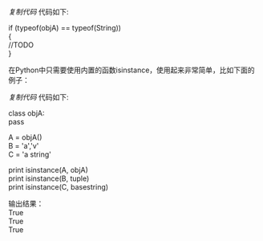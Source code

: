 _复制代码_ 代码如下:

  
if (typeof(objA) == typeof(String))  
{  
//TODO  
}  

  
在Python中只需要使用内置的函数isinstance，使用起来非常简单，比如下面的例子：  
  

_复制代码_ 代码如下:

  
class objA:  
pass  
  
A = objA()  
B = 'a','v'  
C = 'a string'  
  
print isinstance(A, objA)  
print isinstance(B, tuple)  
print isinstance(C, basestring)  

输出结果：  
True  
True  
True  

